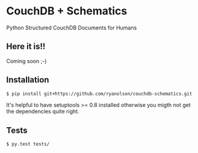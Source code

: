 # CouchDB + Schematics

Python Structured CouchDB Documents for Humans

## Here it is!!

Coming soon ;-)

## Installation

```bash
$ pip install git+https://github.com/ryanolson/couchdb-schematics.git
```

It's helpful to have setuptools >= 0.8 installed otherwise you migth not get the dependencies quite right.

## Tests

```
$ py.test tests/
```
